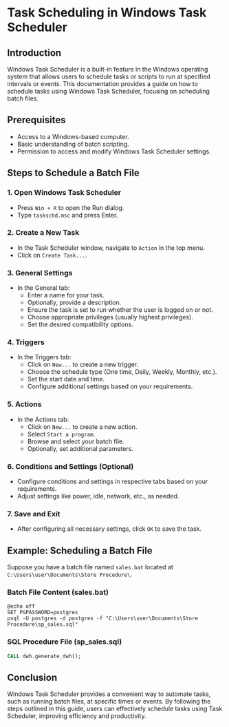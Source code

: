 # Task Scheduling in Windows Task Scheduler

## Introduction
Windows Task Scheduler is a built-in feature in the Windows operating system that allows users to schedule tasks or scripts to run at specified intervals or events. This documentation provides a guide on how to schedule tasks using Windows Task Scheduler, focusing on scheduling batch files.

## Prerequisites
- Access to a Windows-based computer.
- Basic understanding of batch scripting.
- Permission to access and modify Windows Task Scheduler settings.

## Steps to Schedule a Batch File

### 1. Open Windows Task Scheduler
   - Press `Win + R` to open the Run dialog.
   - Type `taskschd.msc` and press Enter.

### 2. Create a New Task
   - In the Task Scheduler window, navigate to `Action` in the top menu.
   - Click on `Create Task...`.

### 3. General Settings
   - In the General tab:
     - Enter a name for your task.
     - Optionally, provide a description.
     - Ensure the task is set to run whether the user is logged on or not.
     - Choose appropriate privileges (usually highest privileges).
     - Set the desired compatibility options.

### 4. Triggers
   - In the Triggers tab:
     - Click on `New...` to create a new trigger.
     - Choose the schedule type (One time, Daily, Weekly, Monthly, etc.).
     - Set the start date and time.
     - Configure additional settings based on your requirements.

### 5. Actions
   - In the Actions tab:
     - Click on `New...` to create a new action.
     - Select `Start a program`.
     - Browse and select your batch file.
     - Optionally, set additional parameters.

### 6. Conditions and Settings (Optional)
   - Configure conditions and settings in respective tabs based on your requirements.
   - Adjust settings like power, idle, network, etc., as needed.

### 7. Save and Exit
   - After configuring all necessary settings, click `OK` to save the task.

## Example: Scheduling a Batch File
Suppose you have a batch file named `sales.bat` located at `C:\Users\user\Documents\Store Procedure\`.

### Batch File Content (sales.bat)
```batch
@echo off
SET PGPASSWORD=postgres
psql -U postgres -d postgres -f "C:\Users\user\Documents\Store Procedure\sp_sales.sql"
```

### SQL Procedure File (sp_sales.sql)
```sql
CALL dwh.generate_dwh();
```

## Conclusion
Windows Task Scheduler provides a convenient way to automate tasks, such as running batch files, at specific times or events. By following the steps outlined in this guide, users can effectively schedule tasks using Task Scheduler, improving efficiency and productivity.

